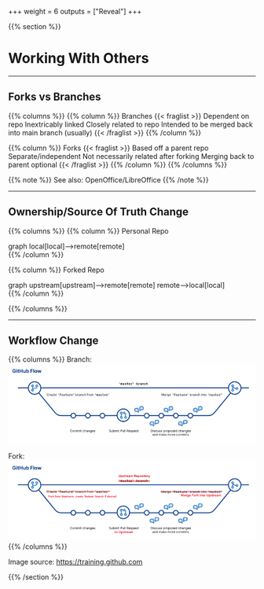 +++
weight = 6
outputs = ["Reveal"]
+++

{{% section %}}
# Working With Others

---

## Forks vs Branches

{{% columns %}}
{{% column %}}
Branches
{{< fraglist >}}
Dependent on repo
Inextricably linked
Closely related to repo
Intended to be merged back into main branch (usually)
{{< /fraglist >}}
{{% /column %}}

{{% column %}}
Forks
{{< fraglist >}}
Based off a parent repo
Separate/independent
Not necessarily related after forking
Merging back to parent optional
{{< /fraglist >}}
{{% /column %}}
{{% /columns %}}

{{% note %}}
See also: OpenOffice/LibreOffice
{{% /note %}}

---

## Ownership/Source Of Truth Change

{{% columns %}}
{{% column %}}
Personal Repo
<div class="mermaid">
graph
    local[local]-->remote[remote]
</div>
{{% /column %}}

{{% column %}}
Forked Repo
<div class="mermaid">
graph
    upstream[upstream]-->remote[remote]
    remote-->local[local]
</div>
{{% /column %}}

{{% /columns %}}

---

## Workflow Change

{{% columns %}}
Branch:
![](/img/git-flow.png)

Fork:
![](/img/git-flow-forks.png)
{{% /columns %}}

<span class="credit">Image source: https://training.github.com</span>

{{% /section %}}
